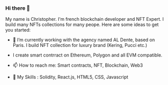 ### Hi there 👋

My name is Christopher. I'm french blockchain developer and NFT Expert. I build many NFTs collections for many peope. 
Here are some ideas to get you started:

- 🔭 I’m currently working with the agency named AL Dente, based on Paris. I build NFT collection for luxury brand (Kering, Pucci etc.)

- I create smart contrract on Ethereum, Polygon and all EVM compatible.

- 📫 How to reach me: Smart contracts, NFT, Blockchain, Web3

- 👋 My Skills : Solidity, React.js, HTML5, CSS, Javascript




